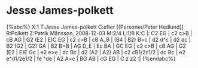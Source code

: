# Jesse James-polkett

{%abc%}
X:1
T:Jesse James-polkett
C:efter [[Personer/Peter Hedlund]]
R:Polkett
Z:Patrik Månsson, 2008-12-03
M:2/4
L:1/8
K:C
|: C2 EG | c2 c>B | cB AG | G2 (E2 | E)C EG | c2 c>B | cB A_B |
(B4 | B2) B>c | d2 d^c | d2 dc | B2 (G2 | G2) GA | B2 B>B | AG D_E | 
Ec BA | GC EG | c2 c>B | cB  AG | G2 (E2 | E)E Gc | e2 e>e |
dc Bc | d2 (A2 | A2) AB | c2 cB1/2c1/2 | dc Bc | e2 e^d1/2e1/2 | fe ^de |
A2 A>c | BG AB | cG EG | C z z2 :|
{%endabc%}

